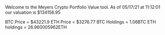 Welcome to the Meyers Crypto Portfolio Value tool. 
As of 05/17/21 at 11:12:01 our valuation is $134156.95 

BTC Price = $43221.9
 ETH Price = $3276.77
BTC Holdings = 1.06BTC
 ETH holdings = 26.960005962ETH 
